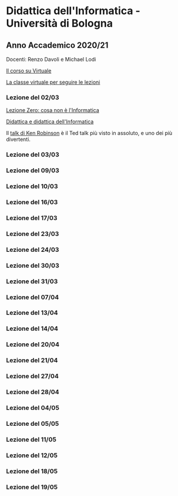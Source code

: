 # Didattica dell'Informatica - Università di Bologna

## Anno Accademico 2020/21

Docenti: Renzo Davoli e Michael Lodi

[Il corso su Virtuale](https://virtuale.unibo.it/course/view.php?id=17584)

[La classe virtuale per seguire le lezioni](https://teams.microsoft.com/l/meetup-join/19%3ameeting_ZmQzYzZiMTgtYWI3Yi00NmY2LWJmYjEtNzliNGRjNjg2MGE2%40thread.v2/0?context=%7b%22Tid%22%3a%22e99647dc-1b08-454a-bf8c-699181b389ab%22%2c%22Oid%22%3a%22080683d2-51aa-4842-aa73-291a43203f71%22%7d)

### Lezione del 02/03

[Lezione Zero: cosa non è l'Informatica](http://cs.unibo.it/~renzo/csed21/zero21.pdf)

[Didattica e didattica dell'Informatica](http://www.cs.unibo.it/~michael.lodi2/csed2021/00didatticaeinformatica.pdf)

Il [talk di Ken Robinson](https://www.ted.com/talks/sir_ken_robinson_do_schools_kill_creativity?language=it) è il Ted talk più visto in assoluto, e uno dei più divertenti.


### Lezione del 03/03
### Lezione del 09/03
### Lezione del 10/03
### Lezione del 16/03
### Lezione del 17/03
### Lezione del 23/03
### Lezione del 24/03
### Lezione del 30/03
### Lezione del 31/03
### Lezione del 07/04
### Lezione del 13/04
### Lezione del 14/04
### Lezione del 20/04
### Lezione del 21/04
### Lezione del 27/04
### Lezione del 28/04
### Lezione del 04/05
### Lezione del 05/05
### Lezione del 11/05
### Lezione del 12/05
### Lezione del 18/05
### Lezione del 19/05

